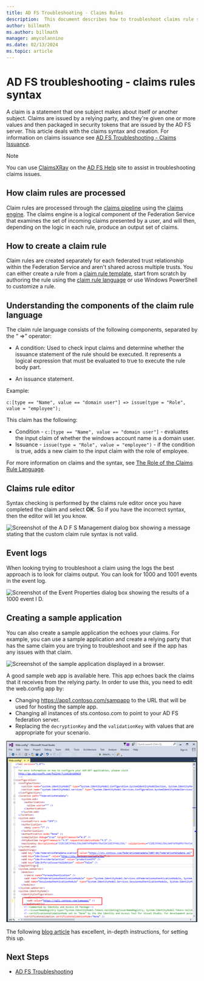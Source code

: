 ```yaml
---
title: AD FS Troubleshooting - Claims Rules
description:  This document describes how to troubleshoot claims rule syntax with AD FS
author: billmath
ms.author: billmath
manager: amycolannino
ms.date: 02/13/2024
ms.topic: article
---
```


# AD FS troubleshooting - claims rules syntax

A claim is a statement that one subject makes about itself or another subject. Claims are issued by a relying party, and they're given one or more values and then packaged in security tokens that are issued by the AD FS server. This article deals with the claims syntax and creation. For information on claims issuance see [AD FS Troubleshooting - Claims Issuance](ad-fs-tshoot-claims-issuance.md).

> [!NOTE]
> You can use [ClaimsXRay](https://adfshelp.microsoft.com/ClaimsXray/TokenRequest) on the [AD FS Help](https://adfshelp.microsoft.com) site to assist in troubleshooting claims issues.

## How claim rules are processed

Claim rules are processed through the [claims pipeline](../../ad-fs/technical-reference/The-Role-of-the-Claims-Pipeline.md) using the [claims engine](../../ad-fs/technical-reference/The-Role-of-the-Claims-Engine.md). The claims engine is a logical component of the Federation Service that examines the set of incoming claims presented by a user, and will then, depending on the logic in each rule, produce an output set of claims.

## How to create a claim rule

Claim rules are created separately for each federated trust relationship within the Federation Service and aren't shared across multiple trusts. You can either create a rule from a [claim rule template](../../ad-fs/technical-reference/determine-the-type-of-claim-rule-template-to-use.md), start from scratch by authoring the rule using the [claim rule language](../../ad-fs/technical-reference/when-to-use-a-custom-claim-rule.md) or use Windows PowerShell to customize a rule.

## Understanding the components of the claim rule language

The claim rule language consists of the following components, separated by the “ =>” operator:

- A condition: Used to check input claims and determine whether the issuance statement of the rule should be executed. It represents a logical expression that must be evaluated to true to execute the rule body part.

- An issuance statement.

Example:

```
c:[type == "Name", value == "domain user"] => issue(type = "Role", value = "employee");
```

This claim has the following:

- Condition - `c:[type == "Name", value == "domain user"]` - evaluates the input claim of whether the windows account name is a domain user.
- Issuance - `issue(type = "Role", value = "employee")` - if the condition is true, adds a new claim to the input claim with the role of employee.

For more information on claims and the syntax, see [The Role of the Claims Rule Language](../../ad-fs/technical-reference/the-role-of-the-claim-rule-language.md).

## Claims rule editor

Syntax checking is performed by the claims rule editor once you have completed the claim and select **OK**. So if you have the incorrect syntax, then the editor will let you know.

![Screenshot of the A D F S Management dialog box showing a message stating that the custom claim rule syntax is not valid.](media/ad-fs-tshoot-claims/claims1.png)

## Event logs

When looking trying to troubleshoot a claim using the logs the best approach is to look for claims output. You can look for 1000 and 1001 events in the event log.

![Screenshot of the Event Properties dialog box showing the results of a 1000 event I D.](media/ad-fs-tshoot-claims/claims2.png)

## Creating a sample application

You can also create a sample application the echoes your claims. For example, you can use a sample application and create a relying party that has the same claim you are trying to troubleshoot and see if the app has any issues with that claim.

![Screenshot of the sample application displayed in a browser.](media/ad-fs-tshoot-claims/claim4.png)

A good sample web app is available here. This app echoes back the claims that it receives from the relying party. In order to use this, you need to edit the web.config app by:

- Changing https://app1.contoso.com/sampapp to the URL that will be used for hosting the sample app.
- Changing all instances of sts.contoso.com to point to your AD FS federation server.
- Replacing the `decryptionKey` and the `validationKey` with values that are appropriate for your scenario.

![Screenshot of Visual Studio showing the web config file.](media/ad-fs-tshoot-claims/claims3.png)

The following [blog article](/archive/blogs/tangent_thoughts/install-and-configure-a-simple-net-4-5-sample-federated-application-samapp) has excellent, in-depth instructions, for setting this up.

## Next Steps

- [AD FS Troubleshooting](ad-fs-tshoot-overview.md)
